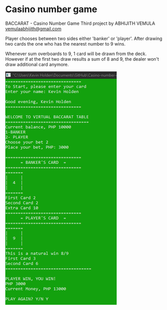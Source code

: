 # Casino number game

BACCARAT - Casino Number Game
Third project by ABHIJITH VEMULA
vemulaabhijith@gmail.com

Player chooses between two sides either
'banker' or 'player'. After drawing two cards the one
who has the nearest number to 9 wins.

Whenever sum overboards to 9, 1 card will be drawn
from the deck. However if at the first two draw
results a sum of 8 and 9, the dealer won't draw
additional card anymore.

![](game.PNG)
